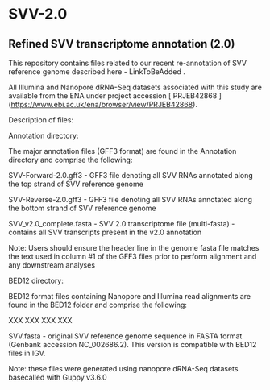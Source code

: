 # SVV-2.0
## Refined SVV transcriptome annotation (2.0)

This repository contains files related to our recent re-annotation of SVV reference genome described here - LinkToBeAdded .

All  Illumina and Nanopore dRNA-Seq datasets associated with this study are available from the ENA under project accession [ PRJEB42868 ] (https://www.ebi.ac.uk/ena/browser/view/PRJEB42868).

Description of files:

Annotation directory:

The major annotation files (GFF3 format) are found in the Annotation directory and comprise the following:

SVV-Forward-2.0.gff3 - GFF3 file denoting all SVV RNAs annotated along the top strand of SVV reference genome

SVV-Reverse-2.0.gff3 - GFF3 file denoting all SVV RNAs annotated along the bottom strand of SVV reference genome

SVV_v2.0_complete.fasta - SVV 2.0 transcriptome file (multi-fasta) - contains all SVV transcripts present in the v2.0 annotation

Note: Users should ensure the header line in the genome fasta file matches the text used in column #1 of the GFF3 files prior to perform alignment and any downstream analyses

BED12 directory:

BED12 format files containing Nanopore and Illumina read alignments are found in the BED12 folder and comprise the following:

XXX
XXX
XXX
XXX

SVV.fasta - original SVV reference genome sequence in FASTA format (Genbank accession NC_002686.2). This version is compatible with BED12 files in IGV.

Note: these files were generated using nanopore dRNA-Seq datasets basecalled with Guppy v3.6.0

